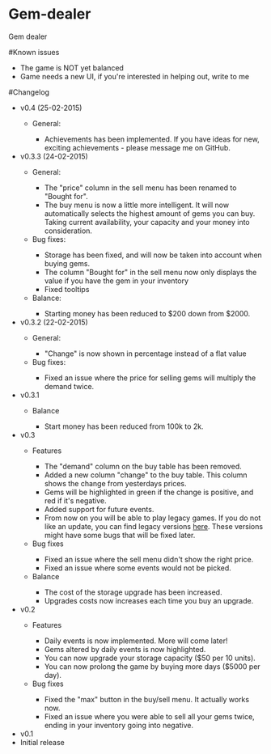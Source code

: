 # Gem-dealer
Gem dealer

#Known issues
<ul>
  <li>The game is NOT yet balanced</li>
  <li>Game needs a new UI, if you're interested in helping out, write to me</li>
</ul>


#Changelog
<ul>
  <li>v0.4 (25-02-2015)</li>
  <ul>
    <li>General:</li>
      <ul>
        <li>Achievements has been implemented. If you have ideas for new, exciting achievements - please message me on GitHub.</li>
      </ul>
  </ul>
  <li>v0.3.3 (24-02-2015)</li>
  <ul>
    <li>General:</li>
      <ul>
        <li>The "price" column in the sell menu has been renamed to "Bought for".</li>
        <li>The buy menu is now a little more intelligent. It will now automatically selects the highest amount of gems you can buy. Taking current availability, your capacity and your money into consideration.</li>
      </ul>
    <li>Bug fixes:</li>
      <ul>
        <li>Storage has been fixed, and will now be taken into account when buying gems.</li>
        <li>The column "Bought for" in the sell menu now only displays the value if you have the gem in your inventory</li>
        <li>Fixed tooltips</li>
      </ul>
    <li>Balance:</li>
      <ul>
        <li>Starting money has been reduced to $200 down from $2000.</li>
      </ul>
  </ul>
  <li>v0.3.2 (22-02-2015)</li>
  <ul>
    <li>General:</li>
      <ul>
        <li>"Change" is now shown in percentage instead of a flat value</li>
      </ul>
    <li>Bug fixes:</li>
      <ul>
        <li>Fixed an issue where the price for selling gems will multiply the demand twice.</li>
      </ul>
  </ul>
  <li>v0.3.1</li>
  <ul>
    <li>Balance</li>
      <ul>
        <li>Start money has been reduced from 100k to 2k.</li>
      </ul>
  </ul>
  <li>v0.3</li>
  <ul>
    <li>Features</li>
      <ul>
        <li>The "demand" column on the buy table has been removed.</li>
        <li>Added a new column "change" to the buy table. This column shows the change from yesterdays prices.</li>
        <li>Gems will be highlighted in green if the change is positive, and red if it's negative.</li>
        <li>Added support for future events.</li>
        <li>From now on you will be able to play legacy games. If you do not like an update, you can find legacy versions <a href="/legacy">here</a>. These versions might have some bugs that will be fixed later.</li>
      </ul>
    <li>Bug fixes</li>
      <ul>
        <li>Fixed an issue where the sell menu didn't show the right price.</li>
        <li>Fixed an issue where some events would not be picked.</li>
      </ul>
    <li>Balance</li>
      <ul>
        <li>The cost of the storage upgrade has been increased.</li>
        <li>Upgrades costs now increases each time you buy an upgrade.</li>
      </ul>
  </ul>
  <li>v0.2</li>
  <ul>
    <li>Features</li>
      <ul>
        <li>Daily events is now implemented. More will come later!</li>
        <li>Gems altered by daily events is now highlighted.</li>
        <li>You can now upgrade your storage capacity ($50 per 10 units).</li>
        <li>You can now prolong the game by buying more days ($5000 per day).</li>
      </ul>
    <li>Bug fixes</li>
      <ul>
        <li>Fixed the "max" button in the buy/sell menu. It actually works now.</li>
        <li>Fixed an issue where you were able to sell all your gems twice, ending in your inventory going into negative.</li>
      </ul>
  </ul>


  <li>v0.1</li>
  <li>Initial release</li>

</ul>